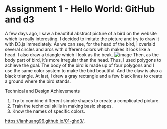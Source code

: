 Assignment 1 - Hello World: GitHub and d3  
===

A few days ago, I saw a beautiful abstract picture of a bird on the website which is really interesting. I decided to imitate the picture and try to draw it with D3.js immediately. As we can see, for the head of the bird, I overlaid several circles and arcs with different colors which makes it look like a head. I also draw a triangle which I look as the beak.
![image](https://github.com/ianhuang96/01-ghd3/blob/master/Picture1.png)
Then, as the body part of bird, it’s more irregular than the head. Thus, I used polygons to achieve the goal. The body of the bird is made up of four polygons and I use the same color system to make the bird beautiful. And the claw is also a black triangle. At last, I drew a gray rectangle and a few black lines to create a ground where the bird stands.

Technical and Design Achievements
1. Try to combine different simple shapes to create a complicated picture.
2. Train the technical skills in making basic shapes.
3. Know the names of specific colors.

https://ianhuang96.github.io/01-ghd3/.
